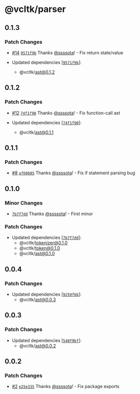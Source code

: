 # @vcltk/parser

## 0.1.3

### Patch Changes

- [#14](https://github.com/ssssota/vcltk/pull/14) [`9571f9b`](https://github.com/ssssota/vcltk/commit/9571f9bbe17bf1c14f41c9b3fc505faa9520dc23) Thanks [@ssssota](https://github.com/ssssota)! - Fix return state/value

- Updated dependencies [[`9571f9b`](https://github.com/ssssota/vcltk/commit/9571f9bbe17bf1c14f41c9b3fc505faa9520dc23)]:
  - @vcltk/ast@0.1.2

## 0.1.2

### Patch Changes

- [#12](https://github.com/ssssota/vcltk/pull/12) [`74f1f90`](https://github.com/ssssota/vcltk/commit/74f1f90a624e2f39c01b0375e1532b5b34caf237) Thanks [@ssssota](https://github.com/ssssota)! - Fix function-call ast

- Updated dependencies [[`74f1f90`](https://github.com/ssssota/vcltk/commit/74f1f90a624e2f39c01b0375e1532b5b34caf237)]:
  - @vcltk/ast@0.1.1

## 0.1.1

### Patch Changes

- [#8](https://github.com/ssssota/vcltk/pull/8) [`af60685`](https://github.com/ssssota/vcltk/commit/af60685c4ce0c7a7dd8b2ff577c533487386b407) Thanks [@ssssota](https://github.com/ssssota)! - Fix if statement parsing bug

## 0.1.0

### Minor Changes

- [`7b7f7dd`](https://github.com/ssssota/vcltk/commit/7b7f7dda59454b2cc17697cc5672c3e372992979) Thanks [@ssssota](https://github.com/ssssota)! - First minor

### Patch Changes

- Updated dependencies [[`7b7f7dd`](https://github.com/ssssota/vcltk/commit/7b7f7dda59454b2cc17697cc5672c3e372992979)]:
  - @vcltk/tokenizer@0.1.0
  - @vcltk/token@0.1.0
  - @vcltk/ast@0.1.0

## 0.0.4

### Patch Changes

- Updated dependencies [[`9259f6b`](https://github.com/ssssota/vcltk/commit/9259f6bcaa600873e50ea0a8d09811db66da9adb)]:
  - @vcltk/ast@0.0.3

## 0.0.3

### Patch Changes

- Updated dependencies [[`540f9bf`](https://github.com/ssssota/vcltk/commit/540f9bf9de021a9d6bddbf35ec9e5267b605492c)]:
  - @vcltk/ast@0.0.2

## 0.0.2

### Patch Changes

- [#2](https://github.com/ssssota/vcltk/pull/2) [`e25e335`](https://github.com/ssssota/vcltk/commit/e25e3357bc8435870c5f0d151092dc3e63470a41) Thanks [@ssssota](https://github.com/ssssota)! - Fix package exports
